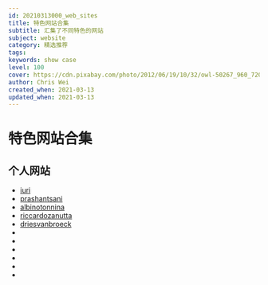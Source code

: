 ```yaml
---
id: 20210313000_web_sites
title: 特色网站合集
subtitle: 汇集了不同特色的网站
subject: website
category: 精选推荐
tags: 
keywords: show case
level: 100
cover: https://cdn.pixabay.com/photo/2012/06/19/10/32/owl-50267_960_720.jpg
author: Chris Wei
created_when: 2021-03-13
updated_when: 2021-03-13
---
```


# 特色网站合集

## 个人网站

- [iuri](http://iuri.is)
- [prashantsani](http://prashantsani.com)
- [albinotonnina](http://albinotonnina.com)
- [riccardozanutta](http://riccardozanutta.com)
- [driesvanbroeck](http://driesvanbroeck.be)
- [](http://)
- [](http://)
- [](http://)
- [](http://)
- [](http://)
- [](http://)
